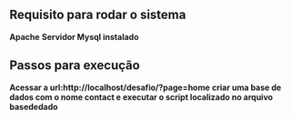 ## Requisito para rodar o sistema
 **Apache**
 **Servidor Mysql instalado**

## Passos para execução
  **Acessar a url:http://localhost/desafio/?page=home**
  **criar uma base de dados com o nome contact e executar o script localizado no arquivo basededado**
 